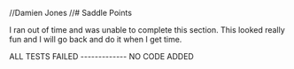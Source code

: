 //Damien Jones
//# Saddle Points

I ran out of time and was unable to complete this section. This looked really fun and I will go back and do it when I get time.

ALL TESTS FAILED ------------- NO CODE ADDED

